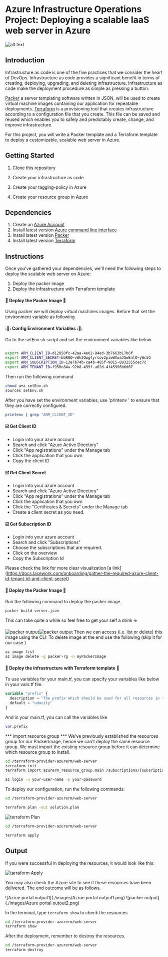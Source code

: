 
# Azure Infrastructure Operations Project: Deploying a scalable IaaS web server in Azure

![alt text](diagram/Architectur-Diagram.png)

## Introduction
Infrastructure as code is one of the five practices that we consider the heart of DevOps. Infrastructure as code provides a significant
benefit in terms of creating, deploying, upgrading, and deleting infrastructure. Infrastructure as code make the deployment procedure as simple
as pressing a button.

[Packer]( https://www.packer.io/docs_) a server templating software written in JSON, will be used to create virtual machine images containing our application for repeatable deployments.
[Terraform](https://www.terraform.io/) is a provisioning tool that creates infrastructure according to a configuration file that you create.
This file can be saved and reused which enables you to safely and predictably create, change, and improve infrastructure.

For this project, you will write a Packer template and a Terraform template to deploy a customizable, scalable web server in Azure.

## Getting Started
1. Clone this repository

2. Create your infrastructure as code

3. Create your tagging-policy in Azure

4. Create your resource group in Azure

## Dependencies
1. Create an [Azure Account](https://portal.azure.com)
2. Install  latest version  [Azure command line interface](https://docs.microsoft.com/en-us/cli/azure/install-azure-cli?view=azure-cli-latest)
3. Install  latest version [Packer](https://www.packer.io/downloads)
4. Install latest version [Terraform](https://www.terraform.io/downloads.html)

## Instructions
Once you've gathered your dependencies, we'll need the following steps to deploy the scalable web server on Azure:
1. Deploy the packer image
2. Deploy the infrastructure with Terraform template

#### :red_circle:  Deploy the Packer Image :red_circle:
Using packer we will deploy  virtual machines images. Before that set the environment variable as following
#### ::pencil::  Config Environment Variables ::pencil::

Go to the setEnv.sh script and set the environment variables like below.

```bash

export ARM_CLIENT_ID=d12050fc-42aa-4e02-84ed-3b7663b17b6f
export ARM_CLIENT_SECRET=bbR8Q~vWk2Qwg4yrsov2piwWXwaJSwEnlQ~yWc5O
export ARM_SUBSCRIPTION_ID=13e7b74b-ca4b-405f-9015-8032555cec7c
export ARM_TENANT_ID=f958e84a-92b8-439f-a62d-4f45996b6d07
```
Then run the following command
```bash
chmod a+x setEnv.sh
sources setEnv.sh
```
After you have set the environment variables, use 'printenv ' to ensure that they are correctly configured.
```bash
printenv | grep "ARM_CLIENT_ID"
```

#### :ballot_box_with_check: Get Client ID

* Login into your azure account
* Search and click "Azure Active Directory"
* Click "App registrations" under the Manage tab
* Click the application that you own
* Copy the client ID


#### :ballot_box_with_check: Get Client Secret

* Login into your azure account
* Search and click "Azure Active Directory"
* Click "App registrations" under the Manage tab
* Click the application that you own
* Click the "Certificates & Secrets" under the Manage tab
* Create a client secret as you need.

#### :ballot_box_with_check: Get Subscription ID

* Login into your azure account
* Search and click "Subscriptions"
* Choose the subscriptions that are required.
* Click on the overview
* Copy the Subscription Id

Please check the link for more clear visualization [a link] (https://docs.lacework.com/onboarding/gather-the-required-azure-client-id-tenant-id-and-client-secret)

#### :red_circle:  Deploy the Packer Image :red_circle:  

Run the following command to deploy the packer image.

```bash
packer build server.json
```
This can take quite a while so feel free to get your self a drink :coffee:

![packer output](./images/packerBuild1.png)![packer output](./images/packerBuild2.png)
Then we can access (i.e. list or delete) this image using the CLI:
To delete image at the end use the following (skip it for our case )
```bash
az image list
az image delete -g packer-rg -n myPackerImage
```

#### :red_circle: Deploy the infrastructure with Terraform template :red_circle:
To use variables for your main.tf, you can specify your variables like below in your vars.tf file.

```tf
variable "prefix" {
  description = "The prefix which should be used for all resources in this example"
  default = "udacity"
}

```

And in your main.tf, you can call the variables like

```tf
var.prefix
```
*** import resource group ***
We've previously established the resources group for our PackerImage, hence we can't deploy the same resource group.
We must import the existing resource group before it can determine which resource group to install.
```bash
cd /terraform-provider-azurerm/web-server
terraform init
terraform import azurerm_resource_group.main /subscriptions/{subsriptionId}/resourceGroups/{resourceGroupName}
```
```bash
az login -u your-user-name -p your-password
```
To deploy our configuration, run the following commands:
```bash
cd /terraform-provider-azurerm/web-server

terraform plan -out solution.plan
```
![terraform Plan](./images/terraformPlan.png)

```bash
cd /terraform-provider-azurerm/web-server

terraform apply
```
## Output
If you were successful in deploying the resources, it would look like this:

![tarraform Apply ](./images/tarraformApply.png)

You may also check the Azure site to see if these resources have been delivered. The end outcome will be as follows.

![Azrue portal output1](./images/Azrue portal output1.png)
![packer output](./images/Azure portal outout2.png)

In the terminal, type `terraform show` to check the resources

```bash
cd /terraform-provider-azurerm/web-server
terraform show
```

After the deployment, remember to destroy the resources.

``` bash
cd /terraform-provider-azurerm/web-server
terraform destroy
```
